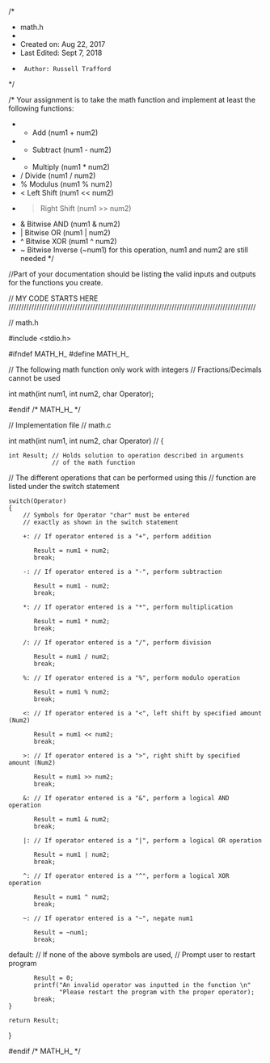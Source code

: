 #
/*
 * math.h
 *
 *  Created on: Aug 22, 2017
 * 	Last Edited: Sept 7, 2018
 *      Author: Russell Trafford
 */

/* Your assignment is to take the math function and implement at least the following functions:
 * + Add (num1 + num2)
 * - Subtract (num1 - num2)
 * * Multiply (num1 * num2)
 * / Divide (num1 / num2)
 * % Modulus (num1 % num2)
 * < Left Shift (num1 << num2)
 * > Right Shift (num1 >> num2)
 * & Bitwise AND (num1 & num2)
 * | Bitwise OR (num1 | num2)
 * ^ Bitwise XOR (num1 ^ num2)
 * ~ Bitwise Inverse (~num1) for this operation, num1 and num2 are still needed
*/

//Part of your documentation should be listing the valid inputs and outputs for the functions you create.


// MY CODE STARTS HERE         /////////////////////////////////////////////////////////////////////////////////////////////////

// math.h

#include <stdio.h>

#ifndef MATH_H_
#define MATH_H_

// The following math function only work with integers
// Fractions/Decimals cannot be used

int math(int num1, int num2, char Operator);


#endif /* MATH_H_ */

// Implementation file
// math.c


int math(int num1, int num2, char Operator) // 
{

    int Result; // Holds solution to operation described in arguments
                // of the math function 
    
// The different operations that can be performed using this 
// function are listed under the switch statement

    switch(Operator)
    {
        // Symbols for Operator "char" must be entered 
        // exactly as shown in the switch statement

        +: // If operator entered is a "+", perform addition 
        
           Result = num1 + num2;
           break;
        
        -: // If operator entered is a "-", perform subtraction 

           Result = num1 - num2;
           break;
           
        *: // If operator entered is a "*", perform multiplication 

           Result = num1 * num2;
           break;

        /: // If operator entered is a "/", perform division 

           Result = num1 / num2;
           break;

        %: // If operator entered is a "%", perform modulo operation 

           Result = num1 % num2;
           break;
        
        <: // If operator entered is a "<", left shift by specified amount (Num2)
        
           Result = num1 << num2;   
           break;
        
        >: // If operator entered is a ">", right shift by specified amount (Num2)
        
           Result = num1 >> num2;
           break;
        
        &: // If operator entered is a "&", perform a logical AND operation
        
           Result = num1 & num2;
           break;
        
        |: // If operator entered is a "|", perform a logical OR operation
          
           Result = num1 | num2;
           break;
        
        ^: // If operator entered is a "^", perform a logical XOR operation
        
           Result = num1 ^ num2;
           break;
        
        ~: // If operator entered is a "~", negate num1
        
           Result = ~num1;
           break;
        
   default: // If none of the above symbols are used, 
            // Prompt user to restart program 
            
           Result = 0;
           printf("An invalid operator was inputted in the function \n"
                  "Please restart the program with the proper operator);
           break;
    }
   
    return Result;
}

#endif /* MATH_H_ */


